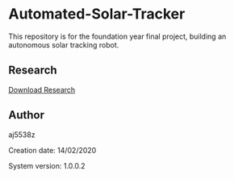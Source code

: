 # Automated-Solar-Tracker

This repository is for the foundation year final project, building an autonomous solar tracking robot.

## Research

[Download Research](https://github.com/aj5538z/Automated-Solar-Tracker/blob/master/Research/Optical%20Sensor%20Research.docx?raw=true)

## Author

aj5538z

Creation date: 14/02/2020

System version: 1.0.0.2